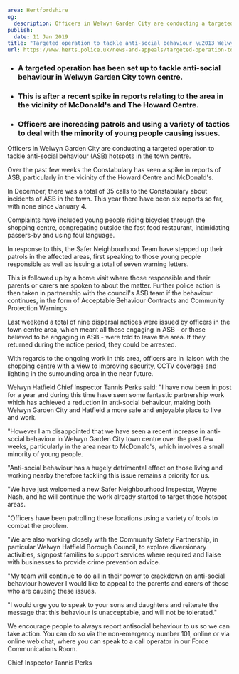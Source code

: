```yaml
area: Hertfordshire
og:
  description: Officers in Welwyn Garden City are conducting a targeted operation to tackle anti-social behaviour (ASB) hotspots in the town centre.
publish:
  date: 11 Jan 2019
title: "Targeted operation to tackle anti-social behaviour \u2013 Welwyn Garden City"
url: https://www.herts.police.uk/news-and-appeals/targeted-operation-to-tackle-anti-social-behaviour-welwyn-garden-city-2359b
```

* ### A targeted operation has been set up to tackle anti-social behaviour in Welwyn Garden City town centre.

 * ### This is after a recent spike in reports relating to the area in the vicinity of McDonald's and The Howard Centre.

 * ### Officers are increasing patrols and using a variety of tactics to deal with the minority of young people causing issues.

Officers in Welwyn Garden City are conducting a targeted operation to tackle anti-social behaviour (ASB) hotspots in the town centre.

Over the past few weeks the Constabulary has seen a spike in reports of ASB, particularly in the vicinity of the Howard Centre and McDonald's.

In December, there was a total of 35 calls to the Constabulary about incidents of ASB in the town. This year there have been six reports so far, with none since January 4.

Complaints have included young people riding bicycles through the shopping centre, congregating outside the fast food restaurant, intimidating passers-by and using foul language.

In response to this, the Safer Neighbourhood Team have stepped up their patrols in the affected areas, first speaking to those young people responsible as well as issuing a total of seven warning letters.

This is followed up by a home visit where those responsible and their parents or carers are spoken to about the matter. Further police action is then taken in partnership with the council's ASB team if the behaviour continues, in the form of Acceptable Behaviour Contracts and Community Protection Warnings.

Last weekend a total of nine dispersal notices were issued by officers in the town centre area, which meant all those engaging in ASB - or those believed to be engaging in ASB - were told to leave the area. If they returned during the notice period, they could be arrested.

With regards to the ongoing work in this area, officers are in liaison with the shopping centre with a view to improving security, CCTV coverage and lighting in the surrounding area in the near future.

Welwyn Hatfield Chief Inspector Tannis Perks said: "I have now been in post for a year and during this time have seen some fantastic partnership work which has achieved a reduction in anti-social behaviour, making both Welwyn Garden City and Hatfield a more safe and enjoyable place to live and work.

"However I am disappointed that we have seen a recent increase in anti-social behaviour in Welwyn Garden City town centre over the past few weeks, particularly in the area near to McDonald's, which involves a small minority of young people.

"Anti-social behaviour has a hugely detrimental effect on those living and working nearby therefore tackling this issue remains a priority for us.

"We have just welcomed a new Safer Neighbourhood Inspector, Wayne Nash, and he will continue the work already started to target those hotspot areas.

"Officers have been patrolling these locations using a variety of tools to combat the problem.

"We are also working closely with the Community Safety Partnership, in particular Welwyn Hatfield Borough Council, to explore diversionary activities, signpost families to support services where required and liaise with businesses to provide crime prevention advice.

"My team will continue to do all in their power to crackdown on anti-social behaviour however I would like to appeal to the parents and carers of those who are causing these issues.

"I would urge you to speak to your sons and daughters and reiterate the message that this behaviour is unacceptable, and will not be tolerated."

We encourage people to always report antisocial behaviour to us so we can take action. You can do so via the non-emergency number 101, online or via online web chat, where you can speak to a call operator in our Force Communications Room.

Chief Inspector Tannis Perks
